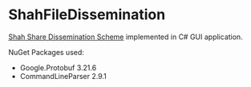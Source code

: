 # ShahFileDissemination

[Shah Share Dissemination Scheme](https://www.cs.cmu.edu/~rvinayak/papers/secret_share_dissemination.pdf) implemented in C# GUI application. 

NuGet Packages used:
- Google.Protobuf 3.21.6
- CommandLineParser 2.9.1

